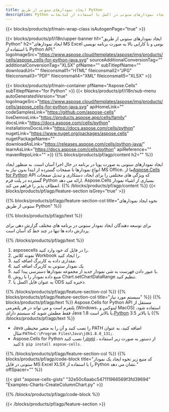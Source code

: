 ```yaml
---
title: ایجاد نمودارهای ستونی از طریق Python
description: Python نمونه کد برای ایجاد نمودارهای ستونی در اکسل با استفاده از کتابخانه Python. از این کد برای ایجاد نمودار ستونی در MS Excel در برنامه مبتنی بر Python استفاده کنید.
---
```

{{< blocks/products/pf/main-wrap-class isAutogenPage="true" >}}

{{< blocks/products/pf/i18n/upper-banner h1="ایجاد نمودارهای ستونی از طریق Python" h2="ایجاد نمودارهای MS Excel بومی و با کارایی بالا به صورت برنامه نویسی با استفاده از Python API." logoImageSrc="https://www.aspose.cloud/templates/aspose/img/products/cells/aspose_cells-for-python-java.svg" sourceAdditionalConversionTag="" additionalConversionTag="XLSX" pfName="" subTitlepfName="" downloadUrl="" fileiconsmall1="HTML" fileiconsmall2="JPG" fileiconsmall3="PDF" fileiconsmall4="XML" fileiconsmall5="XLSX" >}}

{{< blocks/products/pf/main-container pfName="Aspose.Cells" subTitlepfName="for Python" >}}
{{< blocks/products/pf/i18n/sub-menu autoGeneratedVersion="true" logoImageSrc="https://www.aspose.cloud/templates/aspose/img/products/cells/aspose_cells-for-python-java.svg" apiHomeLink="" codeSamplesLink="https://github.com/aspose-cells" liveDemosLink="https://products.aspose.app/cells/family" docsLink="https://docs.aspose.com/cells/python" installationsDocsLink="https://docs.aspose.com/cells/python" nugetLink="https://www.nuget.org/packages/aspose.cells" nugetPackageName="" downloadAsLink="https://releases.aspose.com/cells/python-java/" learnAsLink="https://docs.aspose.com/cells/python" apiReference="" mavenRepoLink="" >}}
{{% blocks/products/pf/agp/content h2="" %}}

 ایجاد نمودارهای ستونی به صورت پویا در برنامه در حال اجرا آسان است. به منظور ایجاد انواع نمودارها تا صفحات گسترده از ابتدا بدون نیاز به MS Office، ما از[Aspose.Cells for Python](https://pypi.org/project/aspose.cells) API که ویژگی های مختلفی را برای ایجاد، دستکاری و تبدیل صفحات گسترده در پلت فرم Python ارائه می دهد. Aspose.Cells بسیاری از اشیاء نمودار انعطاف پذیر را فراهم می کند.
{{% /blocks/products/pf/agp/content %}}
{{< blocks/products/pf/agp/feature-section isGrey="true" >}}

{{% blocks/products/pf/agp/feature-section-col title="نحوه ایجاد نمودارهای ستونی از طریق Python" %}}

{{% blocks/products/pf/agp/text %}}

برای توسعه دهندگان ایجاد نمودار ستونی در برنامه های مختلف گزارش دهی برای پردازش داده ها تنها در چند خط کد آسان است.

{{% /blocks/products/pf/agp/text %}}

1. asposecells را در فایل کد خود وارد کنید.
1. نمونه کلاس Workbook را ایجاد کنید.
1. مقداری داده به کاربرگ اضافه کنید.
1. یک نمودار ستونی به کاربرگ اضافه کنید
1. با عبور دادن فهرست به شی نمودار جدید از مجموعه نمودارها دسترسی پیدا کنید.
1. منبع داده نمودار را با روش Chart.setChartDataRange تنظیم کنید.
1. به عنوان فایل اکسل یا ODS ذخیره کنید.

{{% /blocks/products/pf/agp/feature-section-col %}}
{{% blocks/products/pf/agp/feature-section-col title="سیستم مورد نیاز" %}}
{{% blocks/products/pf/agp/text %}}
 Aspose.Cells for Python API مستقل از پلتفرم است و می تواند در هر پلتفرمی (Windows، لینوکس و MacOS) استفاده شود، فقط مطمئن شوید که سیستم دارای Java 1.8 یا بالاتر است،[Python](https://www.python.org/downloads/) 3.5 یا بالاتر
{{% /blocks/products/pf/agp/text %}}
-  Java را نصب کنید و آن را به متغیر محیطی PATH اضافه کنید، به عنوان مثال:<code>PATH=C:\Program Files\Java\jdk1.8.0_131;</code>.
- Aspose.Cells for Python را نصب کنید<a href="https://pypi.org/project/aspose-cells/">pypi</a> ، از دستور به صورت زیر استفاده کنید:<code>$ pip install aspose-cells</code>.

{{% /blocks/products/pf/agp/feature-section-col %}}
{{% blocks/products/pf/agp/code-block title="کد منبع زیر نحوه ایجاد یک نمودار ستونی در فایل MS Excel XLSX را با استفاده از Python نشان می دهد." offSpacer="" %}}

{{< gist "aspose-cells-gists" "32e50c6aabc547111966569f3fd39694" "Examples-Charts-CreateColumnChart.py" >}}

{{% /blocks/products/pf/agp/code-block %}}

{{< /blocks/products/pf/agp/feature-section >}}

<!-- aboutfile Starts -->
